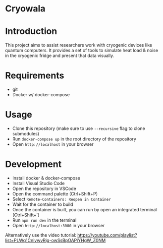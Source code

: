 # Cryowala

# Introduction
This project aims to assist researchers work with cryogenic devices like quantum computers.
It provides a set of tools to simulate heat load & noise in the cryogenic fridge and present that data visually.

# Requirements
 - git
 - Docker w/ docker-compose

# Usage
 - Clone this repository (make sure to use `--recursive` flag to clone submodules)
 - Run `docker-compose up` in the root directory of the repository
 - Open `http://localhost` in your browser

# Development
 - Install docker & docker-compose
 - Install Visual Studio Code
 - Open the repository in VSCode
 - Open the command palette (Ctrl+Shift+P)
 - Select `Remote-Containers: Reopen in Container`
 - Wait for the container to build
 - Once the container is built, you can run by open an integrated terminal (Ctrl+Shift+`)
 - Run `npm run dev` in the terminal
 - Open `http://localhost:3000` in your browser
    
Alternatively use the video tutorial: https://youtube.com/playlist?list=PLWq1CnivwvRig-owSsBpOAPiYHgW_Z0NM
